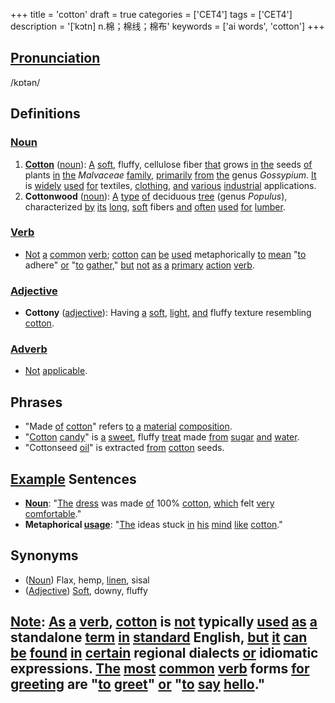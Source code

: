 +++
title = 'cotton'
draft = true
categories = ['CET4']
tags = ['CET4']
description = '[ˈkɔtn] n.棉；棉线；棉布'
keywords = ['ai words', 'cotton']
+++

## [Pronunciation](/post/pronunciation/)
/kɒtən/

## Definitions
### [Noun](/post/noun/)
1. **[Cotton](/post/cotton/)** ([noun](/post/noun/)): [A](/post/a/) [soft](/post/soft/), fluffy, cellulose fiber [that](/post/that/) grows [in](/post/in/) [the](/post/the/) seeds [of](/post/of/) plants [in](/post/in/) [the](/post/the/) *Malvaceae* [family](/post/family/), [primarily](/post/primarily/) [from](/post/from/) [the](/post/the/) genus _Gossypium_. [It](/post/it/) is [widely](/post/widely/) [used](/post/used/) [for](/post/for/) textiles, [clothing](/post/clothing/), [and](/post/and/) [various](/post/various/) [industrial](/post/industrial/) applications.
2. **Cottonwood** ([noun](/post/noun/)): [A](/post/a/) [type](/post/type/) [of](/post/of/) deciduous [tree](/post/tree/) (genus _Populus_), characterized [by](/post/by/) [its](/post/its/) [long](/post/long/), [soft](/post/soft/) fibers [and](/post/and/) [often](/post/often/) [used](/post/used/) [for](/post/for/) [lumber](/post/lumber/).

### [Verb](/post/verb/)
- [Not](/post/not/) [a](/post/a/) [common](/post/common/) [verb](/post/verb/); [cotton](/post/cotton/) [can](/post/can/) [be](/post/be/) [used](/post/used/) metaphorically [to](/post/to/) [mean](/post/mean/) "[to](/post/to/) adhere" [or](/post/or/) "[to](/post/to/) [gather](/post/gather/)," [but](/post/but/) [not](/post/not/) [as](/post/as/) [a](/post/a/) [primary](/post/primary/) [action](/post/action/) [verb](/post/verb/).

### [Adjective](/post/adjective/)
- **Cottony** ([adjective](/post/adjective/)): Having [a](/post/a/) [soft](/post/soft/), [light](/post/light/), [and](/post/and/) fluffy texture resembling [cotton](/post/cotton/).

### [Adverb](/post/adverb/)
- [Not](/post/not/) [applicable](/post/applicable/).

## Phrases
- "Made [of](/post/of/) [cotton](/post/cotton/)" refers [to](/post/to/) [a](/post/a/) [material](/post/material/) [composition](/post/composition/).
- "[Cotton](/post/cotton/) [candy](/post/candy/)" is [a](/post/a/) [sweet](/post/sweet/), fluffy [treat](/post/treat/) made [from](/post/from/) [sugar](/post/sugar/) [and](/post/and/) [water](/post/water/).
- "Cottonseed [oil](/post/oil/)" is extracted [from](/post/from/) [cotton](/post/cotton/) seeds.

## [Example](/post/example/) Sentences
- **[Noun](/post/noun/)**: "[The](/post/the/) [dress](/post/dress/) was made [of](/post/of/) 100% [cotton](/post/cotton/), [which](/post/which/) felt [very](/post/very/) [comfortable](/post/comfortable/)."
- **Metaphorical [usage](/post/usage/)**: "[The](/post/the/) ideas stuck [in](/post/in/) [his](/post/his/) [mind](/post/mind/) [like](/post/like/) [cotton](/post/cotton/)."

## Synonyms
- ([Noun](/post/noun/)) Flax, hemp, [linen](/post/linen/), sisal
- ([Adjective](/post/adjective/)) [Soft](/post/soft/), downy, fluffy

## [Note](/post/note/): [As](/post/as/) [a](/post/a/) [verb](/post/verb/), [cotton](/post/cotton/) is [not](/post/not/) typically [used](/post/used/) [as](/post/as/) [a](/post/a/) standalone [term](/post/term/) [in](/post/in/) [standard](/post/standard/) English, [but](/post/but/) [it](/post/it/) [can](/post/can/) [be](/post/be/) [found](/post/found/) [in](/post/in/) [certain](/post/certain/) regional dialects [or](/post/or/) idiomatic expressions. [The](/post/the/) [most](/post/most/) [common](/post/common/) [verb](/post/verb/) forms [for](/post/for/) [greeting](/post/greeting/) are "[to](/post/to/) [greet](/post/greet/)" [or](/post/or/) "[to](/post/to/) [say](/post/say/) [hello](/post/hello/)."
